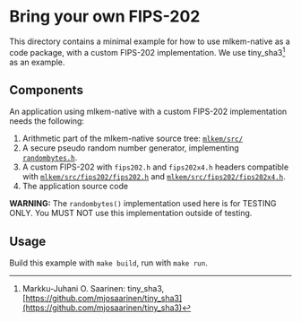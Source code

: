 [//]: # (SPDX-License-Identifier: CC-BY-4.0)

# Bring your own FIPS-202

This directory contains a minimal example for how to use mlkem-native as a code package, with a custom FIPS-202
implementation. We use tiny_sha3[^tiny_sha3] as an example.

## Components

An application using mlkem-native with a custom FIPS-202 implementation needs the following:

1. Arithmetic part of the mlkem-native source tree: [`mlkem/src/`](../../mlkem/src)
2. A secure pseudo random number generator, implementing [`randombytes.h`](../../mlkem/src/randombytes.h).
2. A custom FIPS-202 with `fips202.h` and `fips202x4.h` headers compatible with
   [`mlkem/src/fips202/fips202.h`](../../mlkem/src/fips202/fips202.h) and [`mlkem/src/fips202/fips202x4.h`](../../mlkem/src/fips202/fips202x4.h).
3. The application source code

**WARNING:** The `randombytes()` implementation used here is for TESTING ONLY. You MUST NOT use this implementation
outside of testing.

## Usage

Build this example with `make build`, run with `make run`.

<!--- bibliography --->
[^tiny_sha3]: Markku-Juhani O. Saarinen: tiny_sha3, [https://github.com/mjosaarinen/tiny_sha3](https://github.com/mjosaarinen/tiny_sha3)
